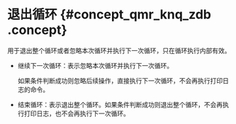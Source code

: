 # 退出循环 {#concept_qmr_knq_zdb .concept}

用于退出整个循环或者忽略本次循环并执行下一次循环，只在循环执行内部有效。

-   继续下一次循环：表示忽略本次循环并执行下一次循环。

    如果条件判断成功则忽略后续操作，直接执行下一次循环，不会再执行打印日志的命令。

-   结束循环：表示退出整个循环。如果条件判断成功则退出整个循环，不会再执行打印日志，也不会再执行下一次循环。


